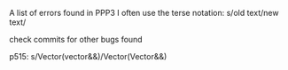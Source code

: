 A list of errors found in PPP3
I often use the terse notation: s/old text/new text/

check commits for other bugs found

p515: s/Vector(vector&&)/Vector(Vector&&)